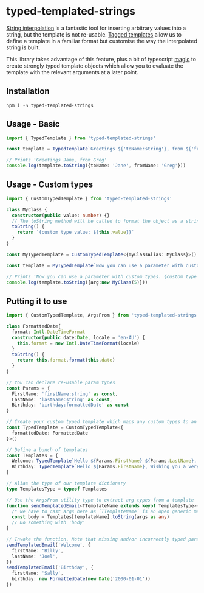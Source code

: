 # typed-templated-strings

[String interpolation](https://developer.mozilla.org/en-US/docs/Web/JavaScript/Reference/Template_literals#string_interpolation) is a fantastic tool for inserting arbitrary values into a string, but the template is not re-usable.  [Tagged templates](https://developer.mozilla.org/en-US/docs/Web/JavaScript/Reference/Template_literals#tagged_templates) allow us to define a template in a familiar format but customise the way the interpolated string is built. 

This library takes advantage of this feature, plus a bit of typescript [magic](https://www.typescriptlang.org/docs/handbook/2/template-literal-types.html) to create strongly typed template objects which allow you to evaluate the template with the relevant arguments at a later point. 


## Installation

```shell
npm i -S typed-templated-strings
```

## Usage - Basic

```ts
import { TypedTemplate } from 'typed-templated-strings'

const template = TypedTemplate`Greetings ${'toName:string'}, from ${'fromName:string'}`

// Prints 'Greetings Jane, from Greg'
console.log(template.toString({toName: 'Jane', fromName: 'Greg'}))
```

## Usage - Custom types

```ts
import { CustomTypedTemplate } from 'typed-templated-strings'

class MyClass {
  constructor(public value: number) {}
  // The toString method will be called to format the object as a string
  toString() {
    return `{custom type value: ${this.value}}`
  }
}

const MyTypedTemplate = CustomTypedTemplate<{myClassAlias: MyClass}>()

const template = MyTypedTemplate`Now you can use a parameter with custom types. ${'arg:myClassAlias'}`

// Prints 'Now you can use a parameter with custom types. {custom type value: 5}'
console.log(template.toString({arg:new MyClass(5)}))
```

## Putting it to use

```ts
import { CustomTypedTemplate, ArgsFrom } from 'typed-templated-strings'

class FormattedDate{
  format: Intl.DateTimeFormat
  constructor(public date:Date, locale = 'en-AU') {
    this.format = new Intl.DateTimeFormat(locale)
  }
  toString() {
    return this.format.format(this.date)
  }
}

// You can declare re-usable param types
const Params = {
  FirstName: 'firstName:string' as const,
  LastName: 'lastName:string' as const,
  Birthday: 'birthday:formattedDate' as const
}

// Create your custom typed template which maps any custom types to an alias
const TypedTemplate = CustomTypedTemplate<{
  formattedDate: FormattedDate
}>()

// Define a bunch of templates
const Templates = {
  Welcome: TypedTemplate`Hello ${Params.FirstName} ${Params.LastName}, welcome to the site`,
  Birthday: TypedTemplate`Hello ${Params.FirstName}, Wishing you a very happy birthday on ${Params.Birthday}!`
}

// Alias the type of our template dictionary
type TemplatesType = typeof Templates

// Use the ArgsFrom utility type to extract arg types from a template
function sendTemplatedEmail<TTemplateName extends keyof TemplatesType>(templateName: TTemplateName, args: ArgsFrom<TemplatesType[TTemplateName]>) {
  /* we have to cast args here as `TTemplateName` is an open generic meaning our args type is a union of all possible templates, however when we call sendTemplatedEmail we close the generic and the type of args will be inferred correctly. */
  const body = Templates[templateName].toString(args as any)
  // Do something with 'body'
}

// Invoke the function. Note that missing and/or incorrectly typed parameters are detected by typescript
sendTemplatedEmail('Welcome', {
  firstName: 'Billy',
  lastName: 'Joel',    
})
sendTemplatedEmail('Birthday', {
  firstName: 'Sally',
  birthday: new FormattedDate(new Date('2000-01-01'))
})
```


